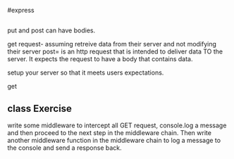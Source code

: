 #express

##

put and post can have bodies. 

get request- assuming retreive data from their server and not modifying their server
post= is an http request that is intended to deliver data TO the server. It expects the request to have a body that contains data. 

setup your server so that it meets users expectations.

get 

## class Exercise
write some middleware to intercept all GET request, console.log a message and then proceed to the next step in the middleware chain.
Then write another middleware function in the middleware chain to log a message to the console and send a response back.